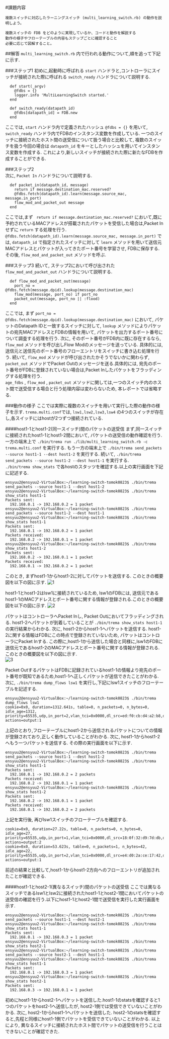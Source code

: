 #課題内容

```
複数スイッチに対応したラーニングスイッチ (multi_learning_switch.rb) の動作を説明しよう。

複数スイッチの FDB をどのように実現しているか、コードと動作を解説する
動作の様子やフローテーブルの内容もステップごとに確認すること
必要に応じて図解すること。
```

##解答
```multi_learning_switch.rb``` 内で行われる動作について,順を追って下記に示す.  

###ステップ1
初めに,起動時に呼ばれる ```start``` ハンドラと,コントローラにスイッチが接続された際に呼ばれる ```switch_ready``` ハンドラについて説明する.

```
  def start(_argv)
    @fdbs = {}
    logger.info 'MultiLearningSwitch started.'
  end

  def switch_ready(datapath_id)
    @fdbs[datapath_id] = FDB.new
  end
```

ここでは, ```start``` ハンドラ内で定義されたハッシュ ```@fdbs = {}``` を用いて, ```switch_ready``` ハンドラ内でFDBのインスタンス変数を作成している. 一つのスイッチに接続されたホスト間の送受信について扱う場合と比較して, 複数のスイッチを扱う今回の場合は ```datapath_id``` をキーとしたハッシュを用いてインスタンス変数を作成する. これにより,新しいスイッチが接続された際に新たなFDBを作成することができる.  

###ステップ2  
次に,  ```Packet In``` ハンドラについて説明する.

```
  def packet_in(datapath_id, message)
    return if message.destination_mac.reserved?
    @fdbs.fetch(datapath_id).learn(message.source_mac, message.in_port)
    flow_mod_and_packet_out message
  end
```

ここでは,まず ``` return if message.destination_mac.reserved?``` において,既に予約されているMACアドレスが搭載されたパケットを受信した場合は,Packet Inせずに ```return``` する処理を行う.
```@fdbs.fetch(datapath_id).learn(message.source_mac, message.in_port)``` では, ```datapath_id``` で指定されたスイッチに対して ```learn``` メソッドを用いて送信元MACアドレスとパケットが入ってきたポート番号を学習させ, FDBに保存する. その後, ```flow_mod_and_packet_out``` メソッドを呼ぶ. 

###ステップ3
続いて, ステップ2において呼び出された ```flow_mod_and_packet_out``` ハンドラについて説明する.

```
  def flow_mod_and_packet_out(message)
    port_no = @fdbs.fetch(message.dpid).lookup(message.destination_mac)
    flow_mod(message, port_no) if port_no
    packet_out(message, port_no || :flood)
  end
```

ここでは, まず ```port_no = @fdbs.fetch(message.dpid).lookup(message.destination_mac)``` において, パケットのDatapath IDと一致するスイッチに対して, ```lookup``` メソッドによりパケットの宛先MACアドレスとFDBの情報を用いて, パケットを出力するポート番号について調査する処理を行う. 次に, そのポート番号がFDB内に既に存在するなら, ```flow_mod``` メソッドを呼び出しFlow Modのメッセージを送っている. 具体的には, 送信元と送信先のポート番号のフローエントリをスイッチに書き込む処理を行う. 続いて, ```flow_mod``` メソッドが呼び出されたかそうでないかに関わらず, ```packet_out``` メソッドでPacket Outのメッセージを送る.具体的には, 宛先のポート番号がFDBに登録されていない場合は,Packet Inしたパケットをフラッディングする処理を行う.  
```age_fdbs``` , ```flow_mod``` , ```packet_out``` メソッドに関しては,一つのスイッチ内のホスト間で送受信する場合と行う処理内容は変わらないため, 本レポートでは省略する.  

###動作の様子
ここでは実際に複数のスイッチを用いて実行した際の動作の様子を示す. ```trema.multi.conf```では, ```lsw1,lsw2,lsw3,lsw4``` の4つのスイッチが存在し,各スイッチにはhostが2つずつ接続されている.

####host1-1とhost1-2(同一スイッチ)間のパケットの送受信
まず,同一スイッチに接続されたhost1-1とhost1-2間において, パケットの送受信の動作確認を行う.
一方の端末上で ```./bin/trema run ./lib/multi_learning_switch.rb -c trema.multi.conf``` を実行する. もう一方の端末上で ```./bin/trema send_packets --source host1-1 --dest host1-2``` を実行する. 続いて, ```./bin/trema send_packets --source host1-2 --dest host1-1``` を実行する.  
```./bin/trema show_stats``` で各hostのスタッツを確認する.以上の実行画面を下記に記述する.

```
ensyuu2@ensyuu2-VirtualBox:~/learning-switch-tomok0823$ ./bin/trema send_packets --source host1-1 --dest host1-2
ensyuu2@ensyuu2-VirtualBox:~/learning-switch-tomok0823$ ./bin/trema show_stats host1-1
Packets sent:
  192.168.0.1 -> 192.168.0.2 = 1 packet
ensyuu2@ensyuu2-VirtualBox:~/learning-switch-tomok0823$ ./bin/trema send_packets --source host1-2 --dest host1-1
ensyuu2@ensyuu2-VirtualBox:~/learning-switch-tomok0823$ ./bin/trema show_stats host1-1
Packets sent:
  192.168.0.1 -> 192.168.0.2 = 1 packet
Packets received:
  192.168.0.2 -> 192.168.0.1 = 1 packet
ensyuu2@ensyuu2-VirtualBox:~/learning-switch-tomok0823$ ./bin/trema show_stats host1-2
Packets sent:
  192.168.0.2 -> 192.168.0.1 = 1 packet
Packets received:
  192.168.0.1 -> 192.168.0.2 = 1 packet
```

このとき, まずhost1-1からhost1-2に対してパケットを送信する. このときの概要図を以下の図に示す. 
![1](1.jpg)

host1-1とhost1-2はlsw1に接続されているため, lsw1のFDBには, 送信元であるhost1-1のMACアドレスとポート番号に関する情報が登録される.このときの概要図を以下の図に示す.
![2](2.jpg)

 パケットはコントローラへPacket Inし, Packet Outにおいてフラッディングされる. host1-2へパケットが到着していることが ```./bin/trema show_stats host1-1``` の実行結果からわかる. 次に, host1-2からhost1-1へパケットを送信する. host1-2に関する情報はFDBにこの時点で登録されていないため, パケットはコントローラにPacket Inする. この際に,host1-1から送信した場合と同様に,lsw1のFDBに送信元であるhost1-2のMACアドレスとポート番号に関する情報が登録される.このときの概要図を以下の図に示す.  
![3](3.jpg)

 Packet OutするパケットはFDBに記録されているhost1-1の情報より宛先のポート番号が既知であるため,host1-1へ正しくパケットが送信できたことがわかる.  
次に, ```./bin/trema dump_flows lsw1``` を実行し,下記にlsw1スイッチのフローテーブルを記述する.

```
ensyuu2@ensyuu2-VirtualBox:~/learning-switch-tomok0823$ ./bin/trema dump_flows lsw1
cookie=0x0, duration=1312.641s, table=0, n_packets=0, n_bytes=0, idle_age=1312, priority=65535,udp,in_port=2,vlan_tci=0x0000,dl_src=ed:f0:cb:d4:a2:b8,dl_dst=3f:26:9a:5d:e1:58,nw_src=192.168.0.2,nw_dst=192.168.0.1,nw_tos=0,tp_src=0,tp_dst=0 actions=output:1
```

上記のとおり,フローテーブルにhost1-2から送信されるパケットについての情報が登録されており,正しく動作していることがわかる.
次に, host1-1からhost1-2へもう一つパケットを送信する. その際の実行画面を以下に示す.

```
ensyuu2@ensyuu2-VirtualBox:~/learning-switch-tomok0823$ ./bin/trema send_packets --source host1-1 --dest host1-2
ensyuu2@ensyuu2-VirtualBox:~/learning-switch-tomok0823$ ./bin/trema show_stats host1-1
Packets sent:
  192.168.0.1 -> 192.168.0.2 = 2 packets
Packets received:
  192.168.0.2 -> 192.168.0.1 = 1 packet
ensyuu2@ensyuu2-VirtualBox:~/learning-switch-tomok0823$ ./bin/trema show_stats host1-2
Packets sent:
  192.168.0.2 -> 192.168.0.1 = 1 packet
Packets received:
  192.168.0.1 -> 192.168.0.2 = 2 packets
```

上記を実行後, 再びlsw1スイッチのフローテーブルを確認する.
```
cookie=0x0, duration=27.22s, table=0, n_packets=0, n_bytes=0, idle_age=27, priority=65535,udp,in_port=1,vlan_tci=0x0000,dl_src=18:0f:32:d9:7d:db,dl_dst=e4:d0:2a:ce:17:42,nw_src=192.168.0.1,nw_dst=192.168.0.2,nw_tos=0,tp_src=0,tp_dst=0 actions=output:2
cookie=0x0, duration=53.623s, table=0, n_packets=1, n_bytes=42, idle_age=22, priority=65535,udp,in_port=2,vlan_tci=0x0000,dl_src=e4:d0:2a:ce:17:42,dl_dst=18:0f:32:d9:7d:db,nw_src=192.168.0.2,nw_dst=192.168.0.1,nw_tos=0,tp_src=0,tp_dst=0 actions=output:1
```

前述の結果と比較して,host1-1からhost1-2方向へのフローエントリが追加されたことが確認できる.

####host1-1とhost2-1(異なるスイッチ)間のパケットの送受信
ここでは異なるスイッチであるlsw1とlsw2に接続されたhost1-1とhost2-1間においてパケットの送受信の確認を行う.以下にhost1-1とhost2-1間で送受信を実行した実行画面を示す.

```
ensyuu2@ensyuu2-VirtualBox:~/learning-switch-tomok0823$ ./bin/trema send_packets --source host1-1 --dest host2-1
ensyuu2@ensyuu2-VirtualBox:~/learning-switch-tomok0823$ ./bin/trema show_stats host1-1
Packets sent:
  192.168.0.1 -> 192.168.0.3 = 1 packet
ensyuu2@ensyuu2-VirtualBox:~/learning-switch-tomok0823$ ./bin/trema show_stats host2-1
ensyuu2@ensyuu2-VirtualBox:~/learning-switch-tomok0823$ ./bin/trema send_packets --source host2-1 --dest host1-1
ensyuu2@ensyuu2-VirtualBox:~/learning-switch-tomok0823$ ./bin/trema show_stats host1-1
Packets sent:
  192.168.0.1 -> 192.168.0.3 = 1 packet
ensyuu2@ensyuu2-VirtualBox:~/learning-switch-tomok0823$ ./bin/trema show_stats host2-1
Packets sent:
  192.168.0.3 -> 192.168.0.1 = 1 packet
```

初めにhost1-1からhost2-1へパケットを送信した.host1-1のstatsを確認すると1つのパケットをhost2-1へ送信したが, host2-1側では受信できていないことがわかる. 次に, host2-1からhost1-1へパケットを送信した. host2-1のstatsを確認すると,先程と同様にhost1-1側でパケットを受信できていないことがわかる. 以上により, 異なるスイッチに接続されたホスト間でパケットの送受信を行うことはできないことが確認できた.